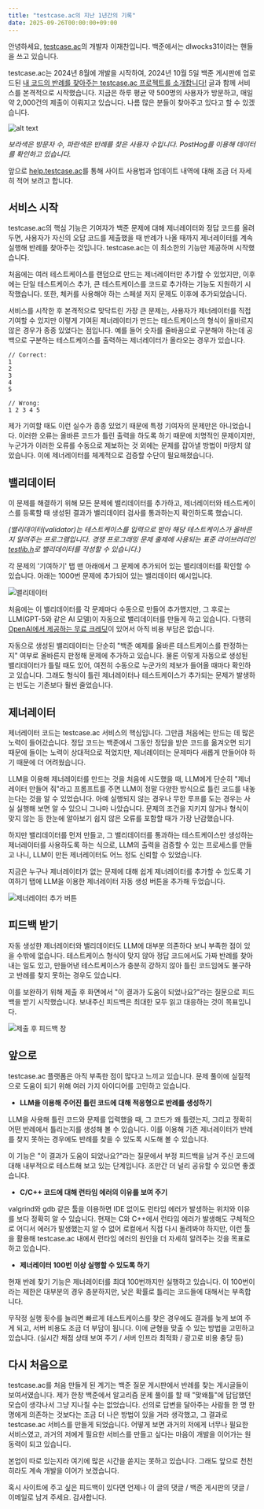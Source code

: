```yaml
---
title: "testcase.ac의 지난 1년간의 기록"
date: 2025-09-26T00:00:00+09:00
---
```


안녕하세요, [testcase.ac](http://testcase.ac)의 개발자 이재찬입니다. 백준에서는 dlwocks31이라는 핸들을 쓰고 있습니다.

testcase.ac는 2024년 8월에 개발을 시작하여, 2024년 10월 5일 백준 게시판에 업로드된 [내 코드의 반례를 찾아주는 testcase.ac 프로젝트를 소개합니다!](https://www.acmicpc.net/board/view/150756) 글과 함께 서비스를 본격적으로 시작했습니다. 지금은 하루 평균 약 500명의 사용자가 방문하고, 매일 약 2,000건의 제출이 이뤄지고 있습니다. 나름 많은 분들이 찾아주고 있다고 할 수 있겠습니다.

![alt text](image-3.png)

_보라색은 방문자 수, 파란색은 반례를 찾은 사용자 수입니다. PostHog를 이용해 데이터를 확인하고 있습니다._

앞으로 [help.testcase.ac](https://help.testcase.ac/)를 통해 사이트 사용법과 업데이트 내역에 대해 조금 더 자세히 적어 보려고 합니다.

## 서비스 시작

testcase.ac의 핵심 기능은 기여자가 백준 문제에 대해 제너레이터와 정답 코드를 올려두면, 사용자가 자신의 오답 코드를 제출했을 때 반례가 나올 때까지 제너레이터를 계속 실행해 반례를 찾아주는 것입니다. testcase.ac는 이 최소한의 기능만 제공하며 시작했습니다.

처음에는 여러 테스트케이스를 랜덤으로 만드는 제너레이터만 추가할 수 있었지만, 이후에는 단일 테스트케이스 추가, 큰 테스트케이스를 코드로 추가하는 기능도 지원하기 시작했습니다. 또한, 체커를 사용해야 하는 스페셜 저지 문제도 이후에 추가되었습니다.

서비스를 시작한 후 본격적으로 맞닥트린 가장 큰 문제는, 사용자가 제너레이터를 직접 기여할 수 있지만 이렇게 기여된 제너레이터가 만드는 테스트케이스의 형식이 올바르지 않은 경우가 종종 있었다는 점입니다. 예를 들어 숫자를 줄바꿈으로 구분해야 하는데 공백으로 구분하는 테스트케이스를 출력하는 제너레이터가 올라오는 경우가 있습니다.

```
// Correct:
1
2
3
4
5

// Wrong:
1 2 3 4 5
```

제가 기여할 때도 이런 실수가 종종 있었기 때문에 특정 기여자의 문제만은 아니었습니다. 이러한 오류는 올바른 코드가 틀린 출력을 하도록 하기 때문에 치명적인 문제이지만, 누군가가 이러한 오류를 수동으로 제보하는 것 외에는 문제를 잡아낼 방법이 마땅치 않았습니다. 이에 제너레이터를 체계적으로 검증할 수단이 필요해졌습니다.

## 밸리데이터

이 문제를 해결하기 위해 모든 문제에 밸리데이터를 추가하고, 제너레이터와 테스트케이스를 등록할 때 생성된 결과가 밸리데이터 검사를 통과하는지 확인하도록 했습니다.

_(밸리데이터(validator)는 테스트케이스를 입력으로 받아 해당 테스트케이스가 올바른지 알려주는 프로그램입니다. 경쟁 프로그래밍 문제 출제에 사용되는 표준 라이브러리인 [testlib.h](https://github.com/MikeMirzayanov/testlib)로 밸리데이터를 작성할 수 있습니다.)_

각 문제의 '기여하기' 탭 맨 아래에서 그 문제에 추가되어 있는 밸리데이터를 확인할 수 있습니다. 아래는 1000번 문제에 추가되어 있는 밸리데이터 예시입니다.

![밸리데이터](image-2.png)

처음에는 이 밸리데이터를 각 문제마다 수동으로 만들어 추가했지만, 그 후로는 LLM(GPT-5와 같은 AI 모델)이 자동으로 밸리데이터를 만들게 하고 있습니다. 다행히 [OpenAI에서 제공하는 무료 크레딧](https://help.openai.com/en/articles/10306912-sharing-feedback-evaluation-and-fine-tuning-data-and-api-inputs-and-outputs-with-openai#h_f2f71332e6)이 있어서 아직 비용 부담은 없습니다.

자동으로 생성된 밸리데이터는 단순히 "백준 예제를 올바른 테스트케이스를 판정하는지" 여부로 올바른지 판정해 문제에 추가하고 있습니다. 물론 이렇게 자동으로 생성된 밸리데이터가 틀릴 때도 있어, 여전히 수동으로 누군가의 제보가 들어올 때마다 확인하고 있습니다. 그래도 형식이 틀린 제너레이터나 테스트케이스가 추가되는 문제가 발생하는 빈도는 기존보다 훨씬 줄었습니다.

## 제너레이터

제너레이터 코드는 testcase.ac 서비스의 핵심입니다. 그만큼 처음에는 만드는 데 많은 노력이 들어갔습니다. 정답 코드는 백준에서 그동안 정답을 받은 코드를 옮겨오면 되기 때문에 들이는 노력이 상대적으로 적었지만, 제너레이터는 문제마다 새롭게 만들어야 하기 때문에 더 어려웠습니다.

LLM을 이용해 제너레이터를 만드는 것을 처음에 시도했을 때, LLM에게 단순히 "제너레이터 만들어 줘"라고 프롬프트를 주면 LLM이 정말 다양한 방식으로 틀린 코드를 내놓는다는 것을 알 수 있었습니다. 아예 실행되지 않는 경우나 무한 루프를 도는 경우는 사실 실행해 보면 알 수 있으니 그나마 나았습니다. 문제의 조건을 지키지 않거나 형식이 맞지 않는 등 한눈에 알아보기 쉽지 않은 오류를 포함할 때가 가장 난감했습니다.

하지만 밸리데이터를 먼저 만들고, 그 밸리데이터를 통과하는 테스트케이스만 생성하는 제너레이터를 사용하도록 하는 식으로, LLM의 출력을 검증할 수 있는 프로세스를 만들고 나니, LLM이 만든 제너레이터도 어느 정도 신뢰할 수 있었습니다.

지금은 누구나 제너레이터가 없는 문제에 대해 쉽게 제너레이터를 추가할 수 있도록 기여하기 탭에 LLM을 이용한 제너레이터 자동 생성 버튼을 추가해 두었습니다.

![제너레이터 추가 버튼](image.png)

## 피드백 받기

자동 생성한 제너레이터와 밸리데이터도 LLM에 대부분 의존하다 보니 부족한 점이 있을 수밖에 없습니다. 테스트케이스 형식이 맞지 않아 정답 코드에서도 가짜 반례를 찾아내는 일도 있고, 만들어낸 테스트케이스가 충분히 강하지 않아 틀린 코드임에도 불구하고 반례를 찾지 못하는 경우도 있습니다.

이를 보완하기 위해 제출 후 화면에서 "이 결과가 도움이 되었나요?"라는 질문으로 피드백을 받기 시작했습니다. 보내주신 피드백은 최대한 모두 읽고 대응하는 것이 목표입니다.

![제출 후 피드백 창](image-1.png)

## 앞으로

testcase.ac 플랫폼은 아직 부족한 점이 많다고 느끼고 있습니다. 문제 풀이에 실질적으로 도움이 되기 위해 여러 가지 아이디어를 고민하고 있습니다.

- **LLM을 이용해 주어진 틀린 코드에 대해 적응형으로 반례를 생성하기**

LLM을 사용해 틀린 코드와 문제를 입력했을 때, 그 코드가 왜 틀렸는지, 그리고 정확히 어떤 반례에서 틀리는지를 생성해 볼 수 있습니다. 이를 이용해 기존 제너레이터가 반례를 찾지 못하는 경우에도 반례를 찾을 수 있도록 시도해 볼 수 있습니다.

이 기능은 "이 결과가 도움이 되었나요?"라는 질문에서 부정 피드백을 남겨 주신 코드에 대해 내부적으로 테스트해 보고 있는 단계입니다. 조만간 더 널리 공유할 수 있으면 좋겠습니다.

- **C/C++ 코드에 대해 런타임 에러의 이유를 보여 주기**

valgrind와 gdb 같은 툴을 이용하면 IDE 없이도 런타임 에러가 발생하는 위치와 이유를 보다 정확히 알 수 있습니다. 현재는 C와 C++에서 런타임 에러가 발생해도 구체적으로 어디서 에러가 발생했는지 알 수 없어 로컬에서 직접 다시 돌려봐야 하지만, 이런 툴을 활용해 testcase.ac 내에서 런타임 에러의 원인을 더 자세히 알려주는 것을 목표로 하고 있습니다.

- **제너레이터 100번 이상 실행할 수 있도록 하기**

현재 반례 찾기 기능은 제너레이터를 최대 100번까지만 실행하고 있습니다. 이 100번이라는 제한은 대부분의 경우 충분하지만, 낮은 확률로 틀리는 코드들에 대해서는 부족합니다.

무작정 실행 횟수를 늘리면 빠르게 테스트케이스를 찾은 경우에도 결과를 늦게 보여 주게 되고, 서버 비용도 조금 더 부담이 됩니다. 이에 균형을 맞출 수 있는 방법을 고민하고 있습니다. (실시간 채점 상태 보여 주기 / 서버 인프라 최적화 / 광고로 비용 충당 등)

## 다시 처음으로

testcase.ac를 처음 만들게 된 계기는 백준 질문 게시판에서 반례를 찾는 게시글들이 보여서였습니다. 제가 한창 백준에서 알고리즘 문제 풀이를 할 때 "맞왜틀"에 답답했던 모습이 생각나서 그냥 지나칠 수는 없었습니다. 선의로 답변을 달아주는 사람들 한 명 한 명에게 의존하는 것보다는 조금 더 나은 방법이 있을 거라 생각했고, 그 결과로 testcase.ac 서비스를 만들게 되었습니다. 어떻게 보면 과거의 저에게 너무나 필요한 서비스였고, 과거의 저에게 필요한 서비스를 만들고 싶다는 마음이 개발을 이어가는 원동력이 되고 있습니다.

본업이 따로 있는지라 여기에 많은 시간을 쏟지는 못하고 있습니다. 그래도 앞으로 천천히라도 계속 개발을 이어가 보겠습니다.

혹시 사이트에 주고 싶은 피드백이 있다면 언제나 이 글의 댓글 / 백준 게시판의 댓글 / 이메일로 남겨 주세요. 감사합니다.
